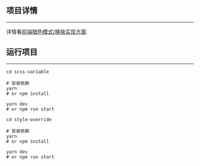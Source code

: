 ## 项目详情

---

详情看[前端暗色模式/换肤实现方案](https://juejin.cn/post/7077521598143528968)

## 运行项目

---

```
cd scss-variable

# 安装依赖
yarn
# or npm install

yarn dev
# or npm run start
```

```
cd style-override

# 安装依赖
yarn
# or npm install

yarn dev
# or npm run start
```
